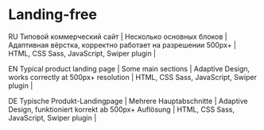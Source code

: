 # Landing-free

RU Типовой коммерческий сайт | Несколько основных блоков | Адаптивная вёрстка, корректно работает на разрешении 500px+ | HTML, CSS Sass, JavaScript, Swiper plugin |

EN Typical product landing page | Some main sections | Adaptive Design, works correctly at 500px+ resolution | HTML, CSS Sass, JavaScript, Swiper plugin |

DE Typische Produkt-Landingpage | Mehrere Hauptabschnitte | Adaptive Design, funktioniert korrekt ab 500px+ Auflösung | HTML, CSS Sass, JavaScript, Swiper plugin |
